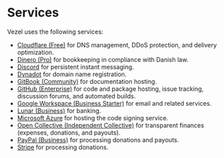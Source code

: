 # Services

Vezel uses the following services:

* [Cloudflare (Free)](https://dash.cloudflare.com) for DNS management, DDoS
  protection, and delivery optimization.
* [Dinero (Pro)](https://app.dinero.dk) for bookkeeping in compliance with
  Danish law.
* [Discord](https://discord.gg/wtzCfaX2Nj) for persistent instant messaging.
* [Dynadot](https://www.dynadot.com/account) for domain name registration.
* [GitBook (Community)](https://app.gitbook.com/o/P8o5dXt7bteWr6hK73oR/home) for
  documentation hosting.
* [GitHub (Enterprise)](https://github.com/vezel-dev) for code and package
  hosting, issue tracking, discussion forums, and automated builds.
* [Google Workspace (Business Starter)](https://mail.google.com/a/vezel.dev) for
  email and related services.
* [Lunar (Business)](https://www.lunar.app/dk/erhverv) for banking.
* [Microsoft Azure](https://portal.azure.com) for hosting the code signing
  service.
* [Open Collective (Independent Collective)](https://opencollective.com/vezel)
  for transparent finances (expenses, donations, and payouts).
* [PayPal (Business)](https://paypal.me/vezel) for processing donations and
  payouts.
* [Stripe](https://dashboard.stripe.com) for processing donations.
